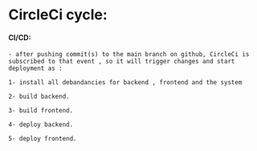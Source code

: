 # CircleCi cycle:

#### CI/CD:

    - after pushing commit(s) to the main branch on github, CircleCi is subscribed to that event , so it will trigger changes and start deployment as :
    
    1- install all debandancies for backend , frontend and the system
    
    2- build backend.

    3- build frontend.

    4- deploy backend.

    5- deploy frontend.

